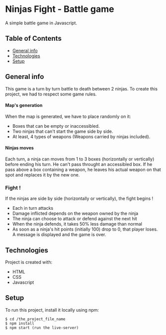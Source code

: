 # Ninjas Fight - Battle game
A simple battle game in Javascript.

## Table of Contents
* [General info](#general-info)
* [Technologies](#technologies)
* [Setup](#setup)

## General info
This game is a turn by turn battle to death between 2 ninjas.
To create this project, we had to respect some game rules.

  #### Map's generation
  When the map is generated, we have to place randomly on it:
  - Boxes that can be empty or inaccessibled.
  - Two ninjas that can't start the game side by side.
  - At least, 4 types of weapons (Weapons carried by ninjas included).

  #### Ninjas moves
  Each turn, a ninja can moves from 1 to 3 boxes (horizontally or vertically) before ending his turn.
  He can't pass throught an accessibled box.
  If he pass above a box containing a weapon, he leaves his actual weapon on that spot and replaces it by the new one.

  ### Fight !
  If the ninjas are side by side (horizontally or vertically), the fight begins !
  - Each in turn attacks
  - Damage inflicted depends on the weapon owned by the ninja
  - The ninja can choose to attack or defend against the next hit
  - When the ninja defends, it takes 50% less damage than normal
  - As soon as a ninja's hit points (initially 100) drop to 0, that player loses. A message is displayed and the game is over.

## Technologies
Project is created with:
* HTML
* CSS
* Javascript

## Setup
To run this project, install it locally using npm:

```
$ cd /the_project_file_name
$ npm install
$ npm start (run the live-server)
```